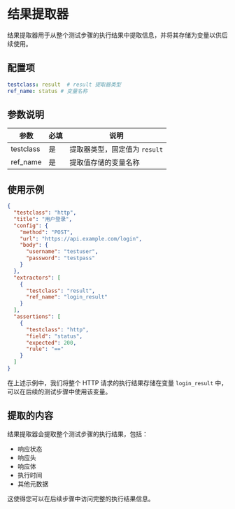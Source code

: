 # 结果提取器

结果提取器用于从整个测试步骤的执行结果中提取信息，并将其存储为变量以供后续使用。

## 配置项

```yaml
testclass: result  # result 提取器类型
ref_name: status # 变量名称
```

## 参数说明

| 参数 | 必填 | 说明 |
|------|------|------|
| testclass | 是 | 提取器类型，固定值为 `result` |
| ref_name | 是 | 提取值存储的变量名称 |

## 使用示例

```json
{
  "testclass": "http",
  "title": "用户登录",
  "config": {
    "method": "POST",
    "url": "https://api.example.com/login",
    "body": {
      "username": "testuser",
      "password": "testpass"
    }
  },
  "extractors": [
    {
      "testclass": "result",
      "ref_name": "login_result"
    }
  ],
  "assertions": [
    {
      "testclass": "http",
      "field": "status",
      "expected": 200,
      "rule": "=="
    }
  ]
}
```

在上述示例中，我们将整个 HTTP 请求的执行结果存储在变量 `login_result` 中，可以在后续的测试步骤中使用该变量。

## 提取的内容

结果提取器会提取整个测试步骤的执行结果，包括：
- 响应状态
- 响应头
- 响应体
- 执行时间
- 其他元数据

这使得您可以在后续步骤中访问完整的执行结果信息。